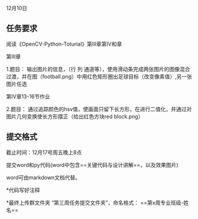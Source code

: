 12月10日

## 任务要求

阅读《OpenCV-Python-Toturial》第Ⅲ章第Ⅳ和章

第Ⅲ章

1.题目： 输出图片的信息，（行 列 通道等），使用滑动条完成两张图片的图像混合过渡，并在图（football.png）中用红色矩形圈出足球目标（改变像素值）,另一张图片任选

 

第Ⅳ章13-16节作业

2.题目： 通过追踪颜色的hsv值，使画面只留下长方形，在进行二值化，并通过对图片几何变换使长方形摆正（给出红色方块red block.png）





## 提交格式

截止时间：12月17号周五晚上8点

提交word和py代码(word中包含==关键代码与设计讲解==，以及效果图片)

word可由markdown文档代替。

*代码写好注释

*最终上传群文件夹 “第三周任务提交文件夹”，命名格式： ==第x周专业班级-姓名==

